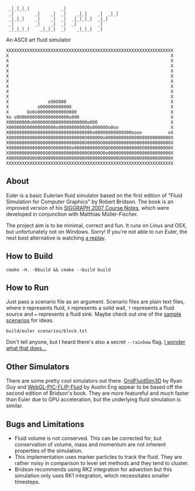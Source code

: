 ```````````````````````````````````````````
 _|_|_|_|            _|
 _|        _|    _|  _|    _|_|    _|  _|_|
 _|_|_|    _|    _|  _|  _|_|_|_|  _|_|
 _|        _|    _|  _|  _|        _|
 _|_|_|_|    _|_|_|  _|    _|_|_|  _|

```````````````````````````````````````````

An ASCII art fluid simulator

```
XXXXXXXXXXXXXXXXXXXXXXXXXXXXXXXXXXXXXXXXXXXXXXXXXXXXXXXXXXXXXXXX
X                                                              X
X                                                              X
X                                                              X
X                                                              X
X                                                              X
X                                                              X
X                                                              X
X                                                              X
X                                                              X
X               oO0O000                                        X
X           o0O0000000000                                      X
X       Oo0o00000000000O000                                    X
Xo o0O00000O00O000000000o000                                   X
X00000000o000000O000000000000O0o0OO                            X
X000000O00000000000o0000000000O0o0000OOo0oo                    X
X00000000000000000000000000000000o000O0000000O00oooo          oX
X00000000000000000000000000000O000000o0000000000000000000000000X
X00000000000000000000000000000O0000OO00000000000000000000000000X
X0000000000000000O0000000o000000000OOO0O000000000000O00000000O0X
XO0000000000000O0O0000000000000O0000O0o000000000000000000000000X
X000O0O00O0O0O00000000000000000000000000000O00000000000000O0000X
XXXXXXXXXXXXXXXXXXXXXXXXXXXXXXXXXXXXXXXXXXXXXXXXXXXXXXXXXXXXXXXX
```

## About
Euler is a basic Eulerian fluid simulator based on the first edition of "Fluid
Simulation for Computer Graphics" by Robert Bridson. The book is an improved
version of his [SIGGRAPH 2007 Course Notes][1], which were developed in
conjunction with Matthias Müller-Fischer.

The project aim is to be minimal, correct and fun. It runs on Linux and OSX,
but unfortunately not on Windows. Sorry! If you're not able to run Euler, the
next best alternative is watching [a replay][ex1].

## How to Build

    cmake -H. -Bbuild && cmake --build build

## How to Run
Just pass a scenario file as an argument. Scenario files are plain text files,
where `0` represents fluid, `X` represents a solid wall, `?` represents a fluid
source and `=` represents a fluid sink. Maybe check out one of the
[sample scenarios](scenarios) for ideas.

    build/euler scenarios/block.txt

Don't tell anyone, but I heard there's also a secret `--rainbow` flag.
[I wonder what that does...][ex2]

## Other Simulators
There are some pretty cool simulators out there. [GridFluidSim3D][2] by Ryan
Guy and [WebGL-PIC-FLIP-Fluid][3] by Austin Eng appear to be based off the
second edition of Bridson's book. They are more featureful and much faster than
Euler due to GPU acceleration, but the underlying fluid simulation is similar.

## Bugs and Limitations
* Fluid volume is not conserved. This can be corrected for, but conservation
of volume, mass and momentum are not inherent properties of the simulation.
* This implementation uses marker particles to track the fluid. They are rather
noisy in comparison to level set methods and they tend to cluster.
* Bridson recommends using RK2 integration for advection but this simulation
only uses RK1 integration, which necessitates smaller timesteps.

[1]: https://www.cs.ubc.ca/~rbridson/fluidsimulation/fluids_notes.pdf
[2]: https://github.com/rlguy/GridFluidSim3D
[3]: https://github.com/austinEng/WebGL-PIC-FLIP-Fluid
[ex1]: https://asciinema.org/a/125371
[ex2]: https://asciinema.org/a/125380
